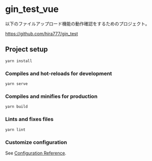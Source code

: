 # gin_test_vue

以下のファイルアップロード機能の動作確認をするためのプロジェクト。

https://github.com/hira777/gin_test

## Project setup

```
yarn install
```

### Compiles and hot-reloads for development

```
yarn serve
```

### Compiles and minifies for production

```
yarn build
```

### Lints and fixes files

```
yarn lint
```

### Customize configuration

See [Configuration Reference](https://cli.vuejs.org/config/).
